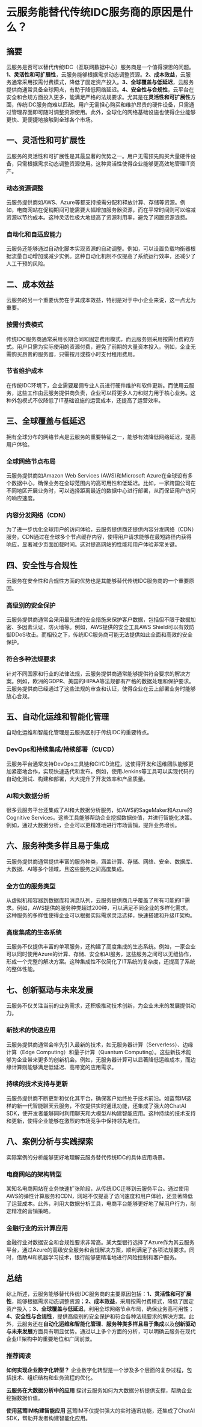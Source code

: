 # 云服务能替代传统IDC服务商的原因是什么？

## 摘要

云服务是否可以替代传统IDC（互联网数据中心）服务商是一个值得深思的问题。**1、灵活性和可扩展性**，云服务能够根据需求动态调整资源。**2、成本效益**，云服务通常采用按需付费模式，降低了固定资产投入。**3、全球覆盖与低延迟**，云服务提供商通常具备全球网点，有助于降低网络延迟。**4、安全性与合规性**，云平台在安全和合规方面投入更多，能满足严格的法规要求。尤其是在**灵活性和可扩展性**方面，传统IDC服务商难以匹敌。用户无需担心购买和维护昂贵的硬件设备，只需通过管理界面即可随时调整资源使用。此外，全球化的网络基础设施也使得企业能够更快、更便捷地接触到全球各个市场。

## 一、灵活性和可扩展性

云服务的灵活性和可扩展性是其最显著的优势之一。用户无需预先购买大量硬件设备，只需根据需求动态调整资源使用。这种灵活性使得企业能够更高效地管理IT资产。

### 动态资源调整

云服务提供商如AWS、Azure等都支持按需分配和释放计算、存储等资源。例如，电商网站在促销期间可能需要大幅增加服务器资源，而在平常时间则可以缩减资源以节约成本。这种灵活性极大地提高了资源利用率，避免了闲置资源浪费。

### 自动化和自适应能力

云服务还能够通过自动化脚本实现资源的自动调整。例如，可以设置负载均衡器根据流量自动增加或减少实例。这种自动化机制不仅提高了系统运行效率，还减少了人工干预的风险。

## 二、成本效益

云服务的另一个重要优势在于其成本效益，特别是对于中小企业来说，这一点尤为重要。

### 按需付费模式

传统IDC服务商通常采用长期合同和固定费用模式，而云服务则采用按需付费的方式。用户只需为实际使用的资源付费，避免了前期的大量资本投入。例如，企业无需购买昂贵的服务器，只需按月或按小时支付租用费用。

### 节省维护成本

在传统IDC环境下，企业需要雇佣专业人员进行硬件维护和软件更新。而使用云服务，这些工作由云服务提供商负责，企业可以将更多人力和财力用于核心业务。这种外包模式不仅降低了IT基础设施的运营成本，还提高了运营效率。

## 三、全球覆盖与低延迟

拥有全球分布的网络节点是云服务的重要特征之一，能够有效降低网络延迟，提高用户体验。

### 全球网络节点布局

云服务提供商如Amazon Web Services (AWS)和Microsoft Azure在全球设有多个数据中心，确保业务在全球范围内的高可用性和低延迟。比如，一家跨国公司在不同地区开展业务时，可以选择距离最近的数据中心进行部署，从而保证用户访问的响应速度。

### 内容分发网络（CDN）

为了进一步优化全球用户的访问体验，云服务提供商还提供内容分发网络（CDN）服务。CDN通过在全球多个节点缓存内容，使得用户请求能够在最短路径内获得响应，显著减少页面加载时间。这对提高网站的性能和用户体验非常关键。

## 四、安全性与合规性

云服务在安全性和合规性方面的优势也是其能够替代传统IDC服务商的一个重要原因。

### 高级别的安全保护

云服务提供商通常会采用最先进的安全措施来保护客户数据，包括但不限于数据加密、多因素认证、防火墙等。例如，AWS提供的安全工具AWS Shield可以有效防御DDoS攻击。而相较之下，传统IDC服务商可能无法提供如此全面和高效的安全保护。

### 符合多种法规要求

针对不同国家和行业的法律法规，云服务提供商通常能够提供符合要求的解决方案。例如，欧洲的GDPR、美国的HIPAA等法规都有严格的数据处理和保护要求。云服务提供商已经通过了这些法规的审查和认证，使得企业在云上部署业务时能够放心合规。

## 五、自动化运维和智能化管理

自动化运维和智能化管理是云服务区别于传统IDC的重要特点。

### DevOps和持续集成/持续部署（CI/CD）

云服务平台通常支持DevOps工具链和CI/CD流程，这使得开发和运维团队能够更加紧密地合作，实现快速迭代和发布。例如，使用Jenkins等工具可以实现代码的自动化测试、构建和部署，大大提升了开发效率和产品质量。

### AI和大数据分析

很多云服务平台还集成了AI和大数据分析服务，如AWS的SageMaker和Azure的Cognitive Services。这些工具能够帮助企业挖掘数据价值，并进行智能化决策。例如，通过大数据分析，企业可以更精准地进行市场营销，提升业务增长。

## 六、服务种类多样且易于集成

云服务提供商通常提供丰富的服务种类，涵盖计算、存储、网络、安全、数据库、大数据、AI等多个领域，且这些服务之间高度集成。

### 全方位的服务类型

从虚拟机和容器到数据库和消息队列，云服务提供商几乎覆盖了所有可能的IT需求。例如，AWS提供的服务种类超过200种，可以满足不同企业的多样化需求。这种服务的多样性使得企业可以根据实际需求灵活选择，快速搭建和升级IT架构。

### 高度集成的生态系统

云服务不仅提供丰富的单项服务，还构建了高度集成的生态系统。例如，一家企业可以同时使用Azure的计算、存储、安全和AI服务，这些服务之间可以无缝协作，形成一个完整的解决方案。这种集成性不仅简化了IT系统的复杂度，还提高了系统的整体性能。

## 七、创新驱动与未来发展

云服务不仅关注当前的业务需求，还积极推动技术创新，为企业未来的发展提供动力。

### 新技术的快速应用

云服务提供商通常会率先引入最新的技术，如无服务器计算（Serverless）、边缘计算（Edge Computing）和量子计算（Quantum Computing）。这些新技术能够为企业带来更多的创新机会。例如，无服务器计算可以显著降低运维成本，而边缘计算则能够满足低延迟、高带宽的应用需求。

### 持续的技术支持与更新

云服务提供商不断更新和优化其平台，确保客户始终处于技术前沿。如蓝莺IM这样的新一代智能聊天云服务，不仅提供实时通讯功能，还集成了强大的ChatAI SDK，使开发者能够同时利用聊天和大模型AI构建智能应用。这种持续的技术支持和更新，使得企业能够在激烈的市场竞争中保持领先地位。

## 八、案例分析与实践探索

实际案例的分析能够更好地理解云服务替代传统IDC的具体应用场景。

### 电商网站的架构转型

某知名电商网站在业务快速扩张阶段，从传统IDC迁移到云服务平台。通过使用AWS的弹性计算服务和CDN，网站不仅提高了访问速度和用户体验，还显著降低了运营成本。此外，利用大数据分析工具，电商平台能够更好地了解用户行为，制定精准的营销策略。

### 金融行业的云计算应用

金融行业对数据安全和合规性要求非常高。某大型银行选择了Azure作为其云服务平台，通过Azure的高级安全服务和合规解决方案，顺利满足了各项法规要求。同时，借助AI和机器学习技术，银行能够更精准地进行风险控制和客户服务。

## 总结

综上所述，云服务能够替代传统IDC服务商的主要原因包括：**1、灵活性和可扩展性**，能够根据需求动态调整资源；**2、成本效益**，采用按需付费模式，降低了固定资产投入；**3、全球覆盖与低延迟**，利用全球网络节点布局，确保业务高可用性；**4、安全性与合规性**，提供高级别的安全保护和符合各种法规要求的解决方案。此外，云服务还在**自动化运维和智能化管理**、**服务种类多样且易于集成**以及**创新驱动与未来发展**方面具有明显优势。通过以上多个方面的分析，可以明确云服务在现代企业IT架构中的重要地位和广阔前景。

### 推荐阅读

**如何实现企业数字化转型？**
企业数字化转型是一个涉及多个层面的复杂过程，包括技术、组织结构和业务流程的优化。

**云服务在大数据分析中的应用**
探讨云服务如何为大数据分析提供支撑，帮助企业挖掘数据价值。

**使用蓝莺IM构建智能应用**
蓝莺IM不仅提供强大的实时通讯功能，还集成了ChatAI SDK，帮助开发者构建智能化应用。